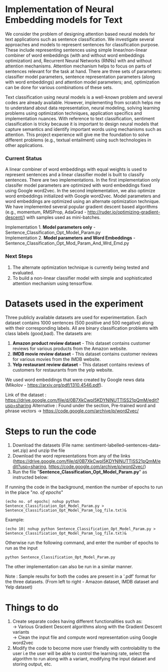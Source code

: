 # Implementation of Neural Embedding models for Text

We consider the problem of designing attention based neural models for text applications such as sentence classification. We investigate several approaches and models to represent sentences for classification purpose. These include representing sentences using simple linear/non-linear combiner of word embeddings (with and without word embeddings optimization) and, Recurrent Neural Networks (RNNs) with and without attention mechanisms. Attention mechanism helps to focus on parts of sentences relevant for the task at hand. There are three sets of parameters: classifier model parameters, sentence representation parameters (along with word embeddings) and attention model parameters; and, optimization can be done for various combinations of these sets.

Text classification using neural models is a well-known problem and several codes are already available. However, implementing from scratch helps me to understand about data representation, neural modeling, solving learning problems using optimization techniques, application specifics and implementation nuances. With reference to text classification, sentiment classification is tricky because it is important to design neural models that capture semantics and identify important words using mechanisms such as attention. This project experience will give me the foundation to solve different problems (e.g., textual entailment) using such technologies in other applications.

### Current Status

A linear combiner of word embeddings with equal weights is used to represent sentences and a linear classifier model is built to classify sentences. There are two implementations. In the first implementation only classifer model parameters are optimized with word embeddings fixed using Google word2vec. In the second implementation, we also optimize word embeddings initialized with Google word2vec. Model parameters and word embeddings are optimized using an alternate optimization technique. We have implemented several popular gradient descent based algorithms (e.g., momentum, RMSProp, AdaGrad - http://ruder.io/optimizing-gradient-descent/) with samples used as mini-batches. 

Implementation 1. **Model parameters only** - Sentence_Classification_Opt_Model_Param.py </br>
Implementation 2. **Model parameters and Word Embeddings** - Sentence_Classification_Opt_Mod_Param_And_Wrd_Emd.py </br>

### Next Steps

1. The alternate optimization technique is currently being tested and evaluated.
2. To build a non-linear classifier model with simple and sophisticated attention mechanism using tensorflow.

# Datasets used in the experiment

Three publicly available datasets are used for experimentation. Each dataset contains 1000 sentences (500 positive and 500 negative) along with their corresponding labels. All are binary classification problems with class labels (good,bad). The datasets are:

1. **Amazon product review dataset** - This dataset contains customer reviews for various products from the Amazon website. </br>
2. **IMDB movie review dataset** - This dataset contains customer reviews for various movies from the IMDB website. </br>
3. **Yelp restaurant review dataset** - This dataset contains reviews of customers for restaurants from the yelp website.</br>

We used word embeddings that were created by Google news data (Mikolov - https://arxiv.org/pdf/1310.4546.pdf).

Link of the dataset : https://drive.google.com/file/d/0B7XkCwpI5KDYNlNUTTlSS21pQmM/edit?usp=sharing
Alternative : Found under the section, Pre-trained word and phrase vectors -> https://code.google.com/archive/p/word2vec/

# Steps to run the code

1. Download the datasets (File name: sentiment-labelled-sentences-data-set.zip) and unzip the file
2. Download the word representations from any of the links (https://drive.google.com/file/d/0B7XkCwpI5KDYNlNUTTlSS21pQmM/edit?usp=sharing, https://code.google.com/archive/p/word2vec/)
3. Run the file "**Sentence_Classification_Opt_Model_Param.py**" as instructed below:

If running the code in the background, mention the number of epochs to run in the place "*no. of epochs*"

```
(echo no. of epochs| nohup python Sentence_Classification_Opt_Model_Param.py > Sentence_Classification_Opt_Model_Param_log_file.txt)&
```
Example:
```
(echo 10| nohup python Sentence_Classification_Opt_Model_Param.py > Sentence_Classification_Opt_Model_Param_log_file.txt)&
```

Otherwise run the following command, and enter the number of epochs to run as the input
```
python Sentence_Classification_Opt_Model_Param.py
```

The other implementation can also be run in a similar manner.

Note : Sample results for both the codes are present in a '.pdf' format for the three datasets. (From left to right - Amazon dataset, IMDB dataset and Yelp dataset)

# Things to do

1. Create separate codes having different functionalities such as: </br>
  -> Various Gradient Descent algorithms along with the Gradient Descent variants </br>
  -> Clean the input file and compute word representation using Google word2vec </br>
2. Modify the code to become more user friendly with controlability to the user i.e the user will be able to control the learning rate, select the algorithm to run along with a variant, modifying the input dataset and storing output, etc.

